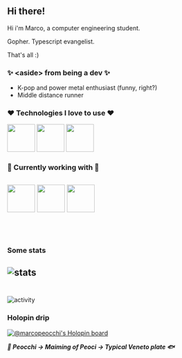 ## Hi there!
Hi i'm Marco, a computer engineering student.    

Gopher.
Typescript evangelist.

That's all :) 

### ✨ \<aside\> from being a dev ✨
- K-pop and power metal enthusiast (funny, right?)
- Middle distance runner

### ❤️ Technologies I love to use ❤️
<img src="https://cdn.jsdelivr.net/gh/devicons/devicon/icons/go/go-original-wordmark.svg" width="64"/> <img src="https://cdn.jsdelivr.net/gh/devicons/devicon/icons/react/react-original.svg" width="64"/>
<img src="https://cdn.jsdelivr.net/gh/devicons/devicon/icons/typescript/typescript-original.svg" width="64"/>         

          
### 🐓 Currently working with 🐓
<img src="https://cdn.jsdelivr.net/gh/devicons/devicon/icons/flutter/flutter-original.svg" width="64"/> <img src="https://cdn.jsdelivr.net/gh/devicons/devicon/icons/android/android-original.svg" width="64"/> <img src="https://cdn.jsdelivr.net/gh/devicons/devicon/icons/swift/swift-original.svg" width="64"/>  
<br><br/>
---    
### Some stats
![stats](https://github-readme-stats.vercel.app/api/top-langs?username=marcopeocchi&show_icons=true&locale=en&layout=compact)
<br><br/>
---

![activity](https://spotify-recently-played-readme.vercel.app/api?user=fsa30toge60lrw4vg0uicutfk)

### Holopin drip
[![@marcopeocchi's Holopin board](https://holopin.io/api/user/board?user=marcopeocchi)](https://holopin.io/@marcopeocchi)

***🌊 Peocchi -> Maiming of Peoci -> Typical Veneto plate 🐟***
